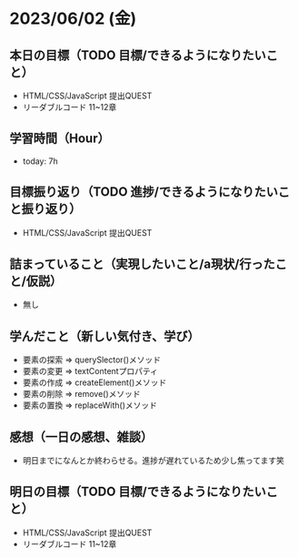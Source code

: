 # 2023/06/02 (金)

## 本日の目標（TODO 目標/できるようになりたいこと）

- HTML/CSS/JavaScript 提出QUEST
- リーダブルコード 11~12章

## 学習時間（Hour）

- today: 7h

## 目標振り返り（TODO 進捗/できるようになりたいこと振り返り）

- HTML/CSS/JavaScript 提出QUEST

## 詰まっていること（実現したいこと/a現状/行ったこと/仮説）

- 無し

## 学んだこと（新しい気付き、学び）

- 要素の探索 => querySlector()メソッド
- 要素の変更 => textContentプロパティ
- 要素の作成 => createElement()メソッド
- 要素の削除 => remove()メソッド
- 要素の置換 => replaceWith()メソッド

## 感想（一日の感想、雑談）

- 明日までになんとか終わらせる。進捗が遅れているため少し焦ってます笑

## 明日の目標（TODO 目標/できるようになりたいこと）

- HTML/CSS/JavaScript 提出QUEST
- リーダブルコード 11~12章